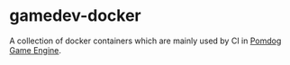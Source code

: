 # gamedev-docker

A collection of docker containers which are mainly used by CI in [Pomdog Game Engine](https://github.com/mogemimi/pomdog).
